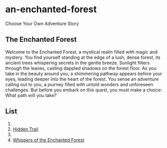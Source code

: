# an-enchanted-forest
Choose Your Own Adventure Story

## The Enchanted Forest 

Welcome to the Enchanted Forest, a mystical realm filled with magic and mystery. You find yourself standing at the edge of a lush, dense forest, its ancient trees whispering secrets in the gentle breeze. Sunlight filters through the leaves, casting dappled shadows on the forest floor.
As you take in the beauty around you, a shimmering pathway appears before your eyes, leading deeper into the heart of the forest. You sense an adventure calling out to you, a journey filled with untold wonders and unforeseen challenges.
But before you embark on this quest, you must make a choice:
What path will you take?

## List
1.
2. [Hidden Trail](./choice2.md)
3.
4. [Whispers of the Enchanted Forest](./choice4.md)